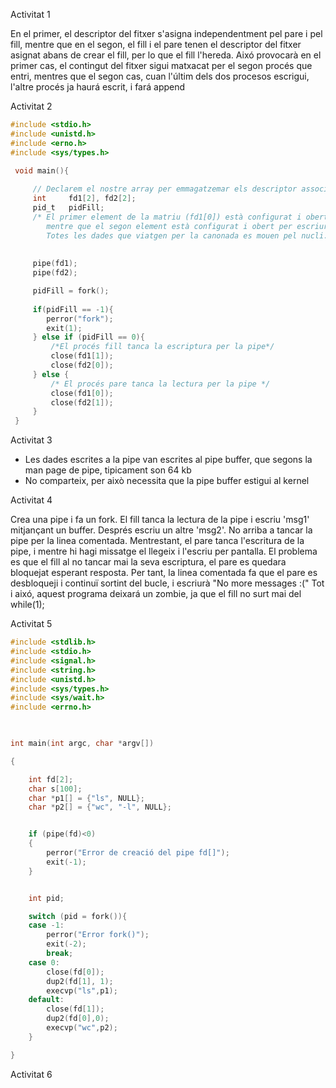 Activitat 1

En el primer, el descriptor del fitxer s'asigna independentment pel pare i pel fill, mentre que en el segon, el fill i el pare tenen el descriptor del fitxer asignat abans de crear el fill, per lo que el fill l'hereda.
Aixó provocarà en el primer cas, el contingut del fitxer sigui matxacat per el segon procés que entri, mentres que el segon cas, cuan l'últim dels dos procesos escrigui, l'altre procés ja haurá escrit, i fará append

Activitat 2
```c
#include <stdio.h>
#include <unistd.h>
#include <erno.h>
#include <sys/types.h>

 void main(){
     
     // Declarem el nostre array per emmagatzemar els descriptor associats a una pipe    
     int     fd1[2], fd2[2];
     pid_t   pidFill;
     /* El primer element de la matriu (fd1[0]) està configurat i obert per a la lectura, 
        mentre que el segon element està configurat i obert per escriure (fd1[1]. 
        Totes les dades que viatgen per la canonada es mouen pel nucli. */
     
    
     pipe(fd1); 
     pipe(fd2);

     pidFill = fork();
        
     if(pidFill == -1){
        perror("fork");
        exit(1);
     } else if (pidFill == 0){
         /*El procés fill tanca la escriptura per la pipe*/
         close(fd1[1]);
         close(fd2[0]);
     } else {
         /* El procés pare tanca la lectura per la pipe */
         close(fd1[0]);
         close(fd2[1]);
     }
 }
```

Activitat 3
 - Les dades escrites a la pipe van escrites al pipe buffer, que segons la man page de pipe, tipicament son 64 kb
 - No comparteix, per això necessita que la pipe buffer estigui al kernel

Activitat 4

Crea una pipe i fa un fork.
El fill tanca la lectura de la pipe i escriu 'msg1' mitjançant un buffer.
Després escriu un altre 'msg2'.
No arriba a tancar la pipe per la linea comentada.
Mentrestant, el pare tanca l'escritura de la pipe, i mentre hi hagi missatge el llegeix i l'escriu per pantalla. El problema es que el fill al no tancar mai la seva escriptura, el pare es quedara bloquejat esperant resposta.
Per tant, la linea comentada fa que el pare es desbloqueji i continuï sortint del bucle, i escriurà "No more messages :("
Tot i aixó, aquest programa deixará un zombie, ja que el fill no surt mai del while(1);

Activitat 5
```c
#include <stdlib.h>
#include <stdio.h>
#include <signal.h>
#include <string.h>
#include <unistd.h>
#include <sys/types.h>
#include <sys/wait.h>
#include <errno.h>

 

int main(int argc, char *argv[])

{

    int fd[2];
    char s[100];
    char *p1[] = {"ls", NULL};
    char *p2[] = {"wc", "-l", NULL};


    if (pipe(fd)<0)
    {
        perror("Error de creació del pipe fd[]");
        exit(-1);
    }


    int pid;

    switch (pid = fork()){
    case -1:
        perror("Error fork()");
        exit(-2);
        break;
    case 0:
        close(fd[0]);
        dup2(fd[1], 1);
        execvp("ls",p1);
    default:
        close(fd[1]);
        dup2(fd[0],0);
        execvp("wc",p2);
    }

}

```

Activitat 6
